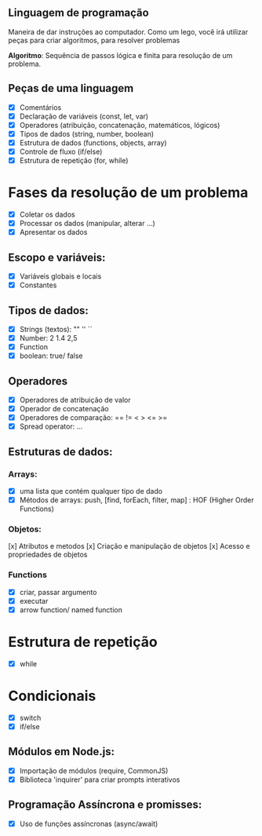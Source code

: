 ## Linguagem de programação

Maneira de dar instruções ao computador.
Como um lego, você irá utilizar peças para criar algoritmos, para resolver problemas

**Algoritmo**: Sequência de passos lógica e finita para resolução de um problema.

## Peças de uma linguagem

- [x] Comentários
- [x] Declaração de variáveis (const, let, var)
- [x] Operadores (atribuição, concatenação, matemáticos, lógicos)
- [x] Tipos de dados (string, number, boolean)
- [x] Estrutura de dados (functions, objects, array)
- [x] Controle de fluxo (if/else)
- [x] Estrutura de repetição (for, while)

# Fases da resolução de um problema

- [x] Coletar os dados
- [x] Processar os dados (manipular, alterar ...)
- [x] Apresentar os dados

## Escopo e variáveis:

- [x] Variáveis globais e locais
- [x] Constantes

## Tipos de dados:

- [x] Strings (textos): "" '' ``
- [x] Number: 2 1.4 2,5
- [x] Function
- [x] boolean: true/ false

## Operadores

- [x] Operadores de atribuição de valor
- [x] Operador de concatenação
- [x] Operadores de comparação: == != < > <= >=
- [x] Spread operator: ...

## Estruturas de dados:

### Arrays:

- [x] uma lista que contém qualquer tipo de dado
- [x] Métodos de arrays: push, [find, forEach, filter, map] : HOF (Higher Order Functions)

### Objetos:

[x] Atributos e metodos
[x] Criação e manipulação de objetos
[x] Acesso e propriedades de objetos

### Functions

- [x] criar, passar argumento
- [x] executar
- [x] arrow function/ named function

# Estrutura de repetição

- [x] while

# Condicionais

- [x] switch
- [x] if/else

## Módulos em Node.js:

- [x] Importação de módulos (require, CommonJS)
- [x] Biblioteca 'inquirer' para criar prompts interativos

## Programação Assíncrona e promisses:

- [x] Uso de funções assíncronas (async/await)